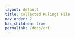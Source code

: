```yaml
---
layout: default
title: Collected Rulings File
nav_order: 2
has_children: true
permalink: /docs/crf
---
```

